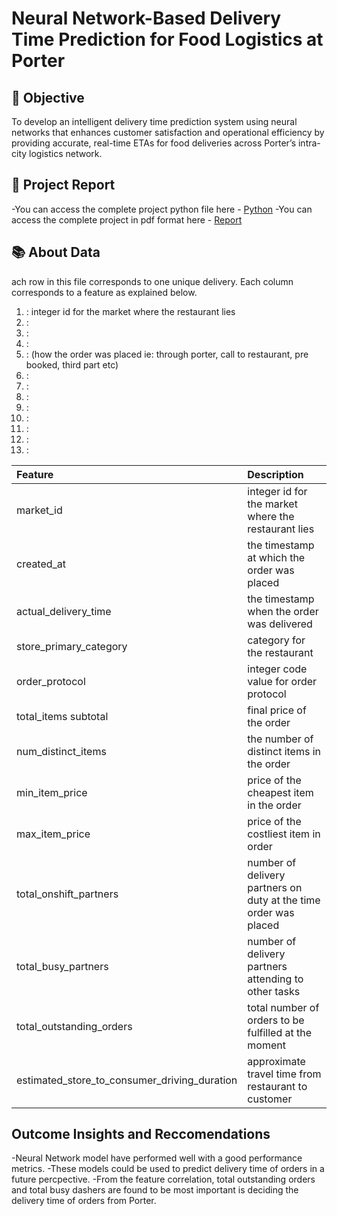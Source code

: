 # Neural Network-Based Delivery Time Prediction for Food Logistics at Porter

## 🎯 Objective
To develop an intelligent delivery time prediction system using neural networks that enhances customer satisfaction and operational efficiency by providing accurate, real-time ETAs for food deliveries across Porter’s intra-city logistics network.

## 📝 Project Report
-You can access the complete project python file here - [Python](https://github.com/nikhilsree5/PortBusinessCase/blob/main/Ola_Case_study.ipynb)
-You can access the complete project in pdf format here - [Report](https://github.com/nikhilsree5/PortBusinessCase/blob/main/Ola_Case_study.pdf)

## 📚 About Data
ach row in this file corresponds to one unique delivery. Each column corresponds to a feature as
explained below.
1. : integer id for the market where the restaurant lies
2.  : 
3.  : 
4.  : 
5.  : (how the order was placed ie: through
porter, call to restaurant, pre booked, third part etc)
6.  : 
7.  : 
8.  : 
9.  : 
10.  : 
11.  : 
12.  : 
13.  : 

| Feature | Description |
|:--------|:------------|
| market_id  | integer id for the market where the restaurant lies|
| created_at | the timestamp at which the order was placed |
| actual_delivery_time | the timestamp when the order was delivered |
| store_primary_category | category for the restaurant |
| order_protocol | integer code value for order protocol |
| total_items subtotal |  final price of the order |
| num_distinct_items |  the number of distinct items in the order | 
| min_item_price | price of the cheapest item in the order | 
| max_item_price | price of the costliest item in order |
| total_onshift_partners | number of delivery partners on duty at the time order was placed |
| total_busy_partners | number of delivery partners attending to other tasks |
| total_outstanding_orders | total number of orders to be fulfilled at the moment |
| estimated_store_to_consumer_driving_duration | approximate travel time from restaurant to customer |

## Outcome Insights and Reccomendations

-Neural Network model have performed well with a good performance metrics.
-These models could be used to predict delivery time of orders in a future percpective.
-From the feature correlation, total outstanding orders and total busy dashers are found to be most important is deciding the delivery time of orders from Porter.
